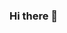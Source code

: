### Hi there 👋

<!--
**luismiguel912/luismiguel912** is a ✨ _special_ ✨ repository because its `README.md` (this file) appears on your GitHub profile.

Ingeniero de Software, Dispuesto a aprender nuevas cosas investigar, asesorar y diseñar, y capacidades por la programación, redes, diseño y a todo lo referente a la tecnología y su aplicación.
ll
ll

Here are some ideas to get you started:

- 🔭 I’m currently working on ...
- 🌱 I’m currently learning ...
- 👯 I’m looking to collaborate on ...
- 🤔 I’m looking for help with ...
- 💬 Ask me about ...
- 📫 How to reach me: ...
- 😄 Pronouns: ...
- ⚡ Fun fact: ...
-->

